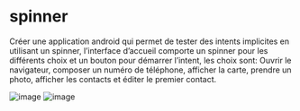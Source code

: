 # spinner

Créer une application android qui permet de tester des intents implicites en utilisant un spinner,
l’interface d’accueil comporte un spinner pour les différents choix et un bouton pour démarrer l’intent,
les choix sont: Ouvrir le navigateur, composer un numéro de téléphone, afficher la carte, prendre un
photo, afficher les contacts et éditer le premier contact.

![image](https://github.com/mariam-khediri/spinner/assets/90520866/29225d18-8b6a-40e5-a5af-89e4a89209b6)
![image](https://github.com/mariam-khediri/spinner/assets/90520866/9a3a215f-acfa-4b8a-91c1-e2bed6cec365)
